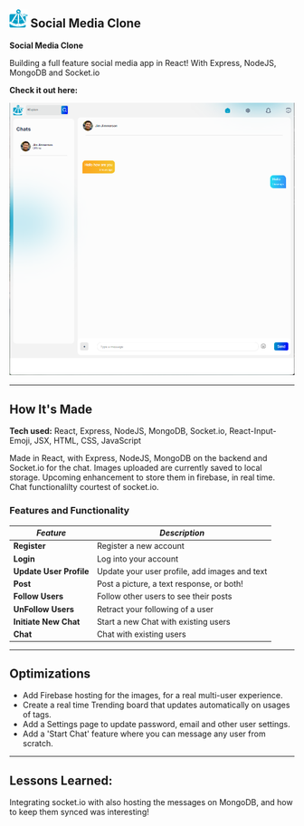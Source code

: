 ## ![Logo](./ta_favicon.png) Social Media Clone

**Social Media Clone**

Building a full feature social media app in React! With Express, NodeJS, MongoDB and Socket.io

**Check it out here:** []()

[![Chat Page](./chatSS.png)]()

---

## How It's Made

**Tech used:** React, Express, NodeJS, MongoDB, Socket.io, React-Input-Emoji, JSX, HTML, CSS, JavaScript

Made in React, with Express, NodeJS, MongoDB on the backend and Socket.io for the chat. Images uploaded are currently saved to local storage. Upcoming enhancement to store them in firebase, in real time.
Chat functionalilty courtest of socket.io.

### Features and Functionality

| _Feature_               | _Description_                                 |
| ----------------------- | --------------------------------------------- |
| **Register**            | Register a new account                        |
| **Login**               | Log into your account                         |
| **Update User Profile** | Update your user profile, add images and text |
| **Post**                | Post a picture, a text response, or both!     |
| **Follow Users**        | Follow other users to see their posts         |
| **UnFollow Users**      | Retract your following of a user              |
| **Initiate New Chat**   | Start a new Chat with existing users          |
| **Chat**                | Chat with existing users                      |

---

## Optimizations

- Add Firebase hosting for the images, for a real multi-user experience.
- Create a real time Trending board that updates automatically on usages of tags.
- Add a Settings page to update password, email and other user settings.
- Add a 'Start Chat' feature where you can message any user from scratch.

---

## Lessons Learned:

Integrating socket.io with also hosting the messages on MongoDB, and how to keep them synced was interesting!

